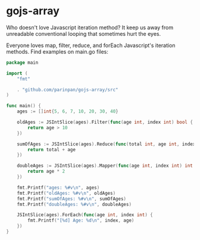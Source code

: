 # gojs-array
Who doesn't love Javascript iteration method? It keep us away from unreadable conventional looping that sometimes hurt the eyes.

Everyone loves map, filter, reduce, and forEach Javascript's iteration methods. Find examples on main.go files:
```go
package main

import (
	"fmt"

	. "github.com/parinpan/gojs-array/src"
)

func main() {
	ages := []int{5, 6, 7, 10, 20, 30, 40}

	oldAges := JSIntSlice(ages).Filter(func(age int, index int) bool {
		return age > 10
	})

	sumOfAges := JSIntSlice(ages).Reduce(func(total int, age int, index int) int {
		return total + age
	})

	doubleAges := JSIntSlice(ages).Mapper(func(age int, index int) int {
		return age * 2
	})

	fmt.Printf("ages: %#v\n", ages)
	fmt.Printf("oldAges: %#v\n", oldAges)
	fmt.Printf("sumOfAges: %#v\n", sumOfAges)
	fmt.Printf("doubleAges: %#v\n", doubleAges)

	JSIntSlice(ages).ForEach(func(age int, index int) {
		fmt.Printf("[%d] Age: %d\n", index, age)
	})
}
```
